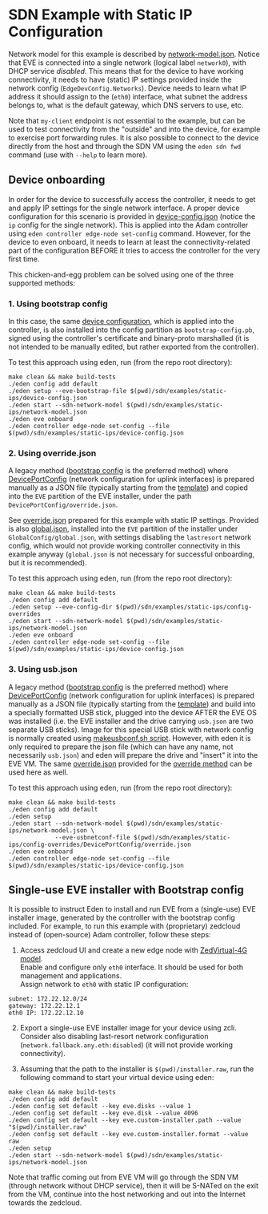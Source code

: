 # SDN Example with Static IP Configuration

Network model for this example is described by [network-model.json](./network-model.json).
Notice that EVE is connected into a single network (logical label `network0`), with 
DHCP service *disabled*. This means that for the device to have working connectivity,
it needs to have (static) IP settings provided inside the network config (`EdgeDevConfig.Networks`).
Device needs to learn what IP address it should assign to the (`eth0`) interface, what
subnet the address belongs to, what is the default gateway, which DNS servers to use, etc.

Note that `my-client` endpoint is not essential to the example, but can be used to test
connectivity from the "outside" and into the device, for example to exercise port forwarding rules.
It is also possible to connect to the device directly from the host and through the SDN VM using
the `eden sdn fwd` command (use with `--help` to learn more).

## Device onboarding

In order for the device to successfully access the controller, it needs to get and apply
IP settings for the single network interface. A proper device configuration for this scenario is
provided in [device-config.json](./device-config.json) (notice the `ip` config for the single
network). This is applied into the Adam controller using `eden controller edge-node set-config`
command. However, for the device to even onboard, it needs to learn at least the connectivity-related
part of the configuration BEFORE it tries to access the controller for the very first time.

This chicken-and-egg problem can be solved using one of the three supported methods:

### 1. Using bootstrap config

In this case, the same [device configuration](./device-config.json), which is applied into
the controller, is also installed into the config partition as `bootstrap-config.pb`,
signed using the controller's certificate and binary-proto marshalled (it is not intended
to be manually edited, but rather exported from the controller).

To test this approach using eden, run (from the repo root directory):

```
make clean && make build-tests
./eden config add default
./eden setup --eve-bootstrap-file $(pwd)/sdn/examples/static-ips/device-config.json
./eden start --sdn-network-model $(pwd)/sdn/examples/static-ips/network-model.json 
./eden eve onboard
./eden controller edge-node set-config --file $(pwd)/sdn/examples/static-ips/device-config.json 
```

### 2. Using override.json

A legacy method ([bootstrap config](#1-using-bootstrap-config) is the preferred method)
where [DevicePortConfig][DPC] (network configuration for uplink interfaces) is prepared
manually as a JSON file (typically starting from the [template][override-template])
and copied into the `EVE` partition of the EVE installer, under the path `DevicePortConfig/override.json`.

See [override.json][override-json] prepared for this example with static IP settings.
Provided is also [global.json][global-json], installed into the `EVE` partition
of the installer under `GlobalConfig/global.json`, with settings disabling the `lastresort`
network config, which would not provide working controller connectivity in this example
anyway (`global.json` is not necessary for successful onboarding, but it is recommended).

To test this approach using eden, run (from the repo root directory):

```
make clean && make build-tests
./eden config add default
./eden setup --eve-config-dir $(pwd)/sdn/examples/static-ips/config-overrides
./eden start --sdn-network-model $(pwd)/sdn/examples/static-ips/network-model.json 
./eden eve onboard
./eden controller edge-node set-config --file $(pwd)/sdn/examples/static-ips/device-config.json 
```

### 3. Using usb.json

A legacy method ([bootstrap config](#1-using-bootstrap-config) is the preferred method) where
[DevicePortConfig][DPC] (network configuration for uplink interfaces) is prepared manually
as a JSON file (typically starting from the [template][override-template]) and build into
a specially formatted USB stick, plugged into the device AFTER the EVE OS was installed
(i.e. the EVE installer and the drive carrying `usb.json` are two separate USB sticks).
Image for this special USB stick with network config is normally created using
[makeusbconf.sh script][makeusbconf].
However, with eden it is only required to prepare the json file (which can have any name,
not necessarily `usb.json`) and eden will prepare the drive and "insert" it into the EVE VM.
The same [override.json][override-json] provided for the [override method](#2-using-overridejson)
can be used here as well.

To test this approach using eden, run (from the repo root directory):

```
make clean && make build-tests
./eden config add default
./eden setup 
./eden start --sdn-network-model $(pwd)/sdn/examples/static-ips/network-model.json \
             --eve-usbnetconf-file $(pwd)/sdn/examples/static-ips/config-overrides/DevicePortConfig/override.json
./eden eve onboard
./eden controller edge-node set-config --file $(pwd)/sdn/examples/static-ips/device-config.json 
```

## Single-use EVE installer with Bootstrap config

It is possible to instruct Eden to install and run EVE from a (single-use) EVE installer image,
generated by the controller with the bootstrap config included.
For example, to run this example with (proprietary) zedcloud instead of (open-source) Adam
controller, follow these steps:

1. Access zedcloud UI and create a new edge node with [ZedVirtual-4G model](../../../models/template_l1_ZedVirtual-4G.json).\
   Enable and configure only `eth0` interface. It should be used for both management and applications.\
   Assign network to `eth0` with static IP configuration:

```
subnet: 172.22.12.0/24
gateway: 172.22.12.1
eth0 IP: 172.22.12.10
```

2. Export a single-use EVE installer image for your device using zcli.\
   Consider also disabling last-resort network configuration (`network.fallback.any.eth:disabled`)
   (it will not provide working connectivity).

3. Assuming that the path to the installer is `$(pwd)/installer.raw`, run the following
   command to start your virtual device using eden:

```
make clean && make build-tests
./eden config add default
./eden config set default --key eve.disks --value 1
./eden config set default --key eve.disk --value 4096
./eden config set default --key eve.custom-installer.path --value "$(pwd)/installer.raw"
./eden config set default --key eve.custom-installer.format --value raw
./eden setup
./eden start --sdn-network-model $(pwd)/sdn/examples/static-ips/network-model.json
```

Note that traffic coming out from EVE VM will go through the SDN VM (through network
without DHCP service), then it will be S-NATed on the exit from the VM, continue into
the host networking and out into the Internet towards the zedcloud.


[override-json]: ./config-overrides/DevicePortConfig/override.json
[global-json]: ./config-overrides/GlobalConfig/global.json
[DPC]: https://github.com/lf-edge/eve/blob/8.10/pkg/pillar/types/zedroutertypes.go#L473-L487
[override-template]: https://github.com/lf-edge/eve/blob/8.10/conf/DevicePortConfig/override.json.template
[makeusbconf]: https://github.com/lf-edge/eve/blob/8.10/tools/makeusbconf.sh

